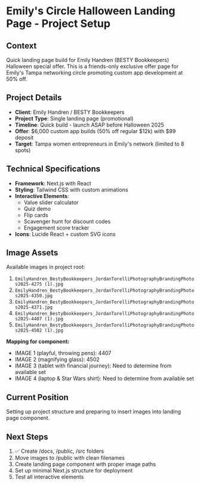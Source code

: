 # Emily's Circle Halloween Landing Page - Project Setup

## Context
Quick landing page build for Emily Handren (BESTY Bookkeepers) Halloween special offer. This is a friends-only exclusive offer page for Emily's Tampa networking circle promoting custom app development at 50% off.

## Project Details
- **Client**: Emily Handren / BESTY Bookkeepers
- **Project Type**: Single landing page (promotional)
- **Timeline**: Quick build - launch ASAP before Halloween 2025
- **Offer**: $6,000 custom app builds (50% off regular $12k) with $99 deposit
- **Target**: Tampa women entrepreneurs in Emily's network (limited to 8 spots)

## Technical Specifications
- **Framework**: Next.js with React
- **Styling**: Tailwind CSS with custom animations
- **Interactive Elements**: 
  - Value slider calculator
  - Quiz demo
  - Flip cards
  - Scavenger hunt for discount codes
  - Engagement score tracker
- **Icons**: Lucide React + custom SVG icons

## Image Assets
Available images in project root:
1. `EmilyHandren_BestyBookkeepers_JordanTorelliPhotographyBrandingPhotos2025-4275 (1).jpg`
2. `EmilyHandren_BestyBookkeepers_JordanTorelliPhotographyBrandingPhotos2025-4350.jpg`
3. `EmilyHandren_BestyBookkeepers_JordanTorelliPhotographyBrandingPhotos2025-4371.jpg`
4. `EmilyHandren_BestyBookkeepers_JordanTorelliPhotographyBrandingPhotos2025-4407 (1).jpg`
5. `EmilyHandren_BestyBookkeepers_JordanTorelliPhotographyBrandingPhotos2025-4502 (1).jpg`

**Mapping for component:**
- IMAGE 1 (playful, throwing pens): 4407
- IMAGE 2 (magnifying glass): 4502
- IMAGE 3 (tablet with financial journey): Need to determine from available set
- IMAGE 4 (laptop & Star Wars shirt): Need to determine from available set

## Current Position
Setting up project structure and preparing to insert images into landing page component.

## Next Steps
1. ✅ Create /docs, /public, /src folders
2. Move images to /public with clean filenames
3. Create landing page component with proper image paths
4. Set up minimal Next.js structure for deployment
5. Test all interactive elements
